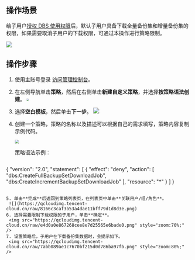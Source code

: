 ## 操作场景  

给子用户[授权 DBS 使用权限](https://cloud.tencent.com/document/product/1513/64037)后，默认子用户具备下载全量备份集和增量备份集的权限，如果需要取消子用户的下载权限，可通过本操作进行策略限制。

![](https://qcloudimg.tencent-cloud.cn/raw/e7d8b5015b2da27f17abefcf96d6192f.png) 

## 操作步骤

1. 使用主账号登录 [访问管理控制台](https://console.cloud.tencent.com/cam)。
2. 在左侧导航单击**策略**，然后在右侧单击**新建自定义策略**，并选择**按策略语法创建**。
   <img src="https://qcloudimg.tencent-cloud.cn/raw/98feaf82b12346e6b106864be12c929e.png" style="zoom:40%;" />      
3. 选择**空白模板**，然后单击**下一步**。
   ![](https://qcloudimg.tencent-cloud.cn/raw/22f37e1ed65e7394c3b0d32b73a8d724.png)  
4. 创建一个策略，策略的名称以及描述可以根据自己的需求填写，策略内容复制示例代码。

   <img src="https://qcloudimg.tencent-cloud.cn/raw/41659f2305e1a87e18ac83b5f0b44f18.png" style="zoom:67%;" />

   策略语法示例： 
   ```
{
    "version": "2.0",
    "statement": [
        {
            "effect": "deny",
            "action": [
            "dbs:CreateFullBackupSetDownloadJob",
            "dbs:CreateIncrementBackupSetDownloadJob"
            ],
            "resource": "*"
        }
    ]
}
   ```

5. 单击**完成**后返回到策略列表页，在列表页中单击**关联用户/组/角色**。 
    ![](https://qcloudimg.tencent-cloud.cn/raw/8166c3caf3b53a4dae11bff79d1d8d3e.png)
6. 选择需要限制下载权限的子用户，单击**确定**。
    <img src="https://qcloudimg.tencent-cloud.cn/raw/e4d0a0e867268cee8e7d25565e6bade0.png" style="zoom:70%;" />
7. 设置策略后，子用户在下载备份集数据时，会提示如下。
    <img src="https://qcloudimg.tencent-cloud.cn/raw/7abb089ae1c7670bf215d0d786ba97fb.png" style="zoom:80%;" />